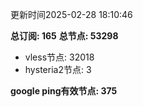 更新时间2025-02-28 18:10:46

**总订阅: 165**
**总节点: 53298**
- vless节点: 32018
- hysteria2节点: 3

**google ping有效节点: 375**
